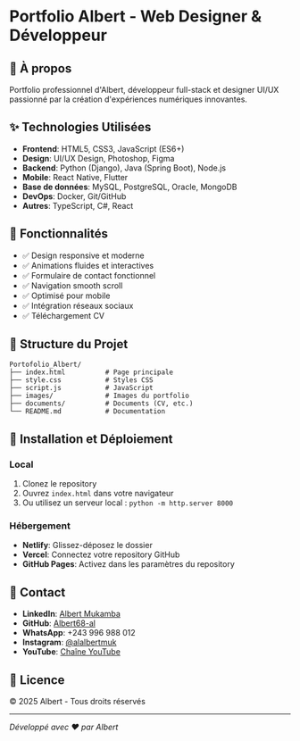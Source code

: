 # Portfolio Albert - Web Designer & Développeur

## 🚀 À propos

Portfolio professionnel d'Albert, développeur full-stack et designer UI/UX passionné par la création d'expériences numériques innovantes.

## ✨ Technologies Utilisées

- **Frontend**: HTML5, CSS3, JavaScript (ES6+)
- **Design**: UI/UX Design, Photoshop, Figma
- **Backend**: Python (Django), Java (Spring Boot), Node.js
- **Mobile**: React Native, Flutter
- **Base de données**: MySQL, PostgreSQL, Oracle, MongoDB
- **DevOps**: Docker, Git/GitHub
- **Autres**: TypeScript, C#, React

## 🎯 Fonctionnalités

- ✅ Design responsive et moderne
- ✅ Animations fluides et interactives
- ✅ Formulaire de contact fonctionnel
- ✅ Navigation smooth scroll
- ✅ Optimisé pour mobile
- ✅ Intégration réseaux sociaux
- ✅ Téléchargement CV

## 📁 Structure du Projet

```
Portofolio_Albert/
├── index.html          # Page principale
├── style.css           # Styles CSS
├── script.js           # JavaScript
├── images/             # Images du portfolio
├── documents/          # Documents (CV, etc.)
└── README.md           # Documentation
```

## 🚀 Installation et Déploiement

### Local
1. Clonez le repository
2. Ouvrez `index.html` dans votre navigateur
3. Ou utilisez un serveur local : `python -m http.server 8000`

### Hébergement
- **Netlify**: Glissez-déposez le dossier
- **Vercel**: Connectez votre repository GitHub
- **GitHub Pages**: Activez dans les paramètres du repository

## 📧 Contact

- **LinkedIn**: [Albert Mukamba](https://linkedin.com/in/albert-mukamba-2a818b35a/)
- **GitHub**: [Albert68-al](https://github.com/Albert68-al)
- **WhatsApp**: +243 996 988 012
- **Instagram**: [@alalbertmuk](https://instagram.com/alalbertmuk)
- **YouTube**: [Chaîne YouTube](https://www.youtube.com/channel/UCIHNcBdq6SrY4sA9thfA3UA)

## 📄 Licence

© 2025 Albert - Tous droits réservés

---

*Développé avec ❤️ par Albert*
